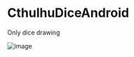 # CthulhuDiceAndroid
Only dice drawing

![image](https://github.com/Nek0Lex/CthulhuDiceAndroid/blob/master/5%E6%9C%88-22-2018%2014-01-11.gif)
